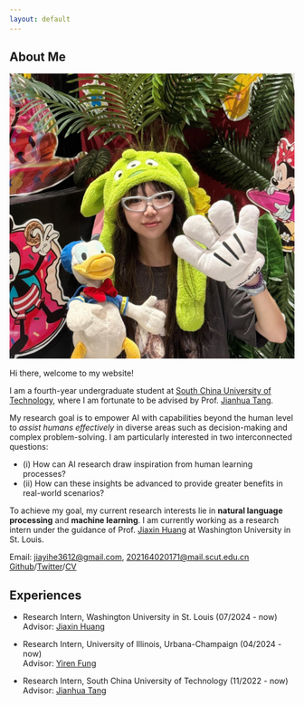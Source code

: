 ```yaml
---
layout: default
---
```


## About Me

<img class="profile-picture" src="photo1.jpg"> 

Hi there, welcome to my website!

I am a fourth-year undergraduate student at [South China University of Technology](https://www.scut.edu.cn/en/), where I am fortunate to be advised by Prof. [Jianhua Tang](https://scholar.google.com/citations?user=kvlKtAEAAAAJ&hl=en).  

My research goal is to empower AI with capabilities beyond the human level to _assist humans effectively_ in diverse areas such as decision-making and complex problem-solving. I am particularly interested in two interconnected questions:  
- (i) How can AI research draw inspiration from human learning processes?
- (ii) How can these insights be advanced to provide greater benefits in real-world scenarios?

To achieve my goal, my current research interests lie in **natural language processing** and **machine learning**. I am currently working as a research intern under the guidance of Prof. [Jiaxin Huang](https://teapot123.github.io/) at Washington University in St. Louis. 

Email: <a href="mailto:jiayihe3612@gmail.com">jiayihe3612@gmail.com</a>, <a href="mailto:202164020171@mail.scut.edu.cn">202164020171@mail.scut.edu.cn</a>  
[Github](https://github.com/ivy3h)/[Twitter](https://x.com/ivy3h)/[CV](resume.pdf)


## Experiences

- Research Intern, Washington University in St. Louis (07/2024 - now)  
  Advisor: [Jiaxin Huang](https://teapot123.github.io/)

- Research Intern, University of Illinois, Urbana-Champaign (04/2024 - now)  
  Advisor: [Yiren Fung](https://yrf1.github.io/)

- Research Intern, South China University of Technology (11/2022 - now)    
  Advisor: [Jianhua Tang](http://www2.scut.edu.cn/wusie/2020/0425/c25374a374016/page.htm)

